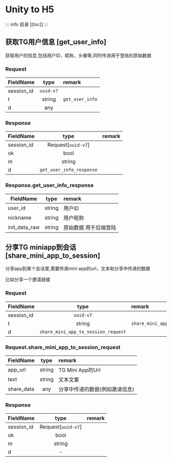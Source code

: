 # Unity to H5

::: info 目录
[[toc]]
:::

## 获取TG用户信息 [get_user_info]

获取用户的信息,包括用户ID，昵称，头像等,同时传递用于登陆的原始数据

### Request

| FieldName  |   type    | remark          |
| ---------- | :-------: | :-------------- |
| session_id | `uuid-v7` |                 |
| t          |  string   | `get_user_info` |
| d          |    any    |                 |

### Response

| FieldName  |           type           | remark |
| ---------- | :----------------------: | :----- |
| session_id |    Request[`uuid-v7`]    |        |
| ok         |           bool           |        |
| m          |          string          |        |
| d          | `get_user_info_response` |        |

### Response.get_user_info_response

| FieldName     |  type  | remark                |
| ------------- | :----: | :-------------------- |
| user_id       | string | 用户ID                |
| nickname      | string | 用户昵称              |
| init_data_raw | string | 原始数据 用于后端登陆 |

## 分享TG miniapp到会话 [share_mini_app_to_session]

分享app到某个会话里,需要传递mini app的url，文本和分享中传递的数据

比如分享一个邀请链接

### Request

| FieldName  |                type                 | remark                      |
| ---------- | :---------------------------------: | :-------------------------- |
| session_id |              `uuid-v7`              |                             |
| t          |               string                | `share_mini_app_to_session` |
| d          | `share_mini_app_to_session_request` |                             |

### Request.share_mini_app_to_session_request

| FieldName  |  type  | remark                         |
| ---------- | :----: | :----------------------------- |
| app_url    | string | TG Mini App的Url               |
| text       | string | 文本文案                       |
| share_data |  any   | 分享中传递的数据(例如邀请信息) |

### Response

| FieldName  |        type        | remark |
| ---------- | :----------------: | :----- |
| session_id | Request[`uuid-v7`] |        |
| ok         |        bool        |        |
| m          |       string       |        |
| d          |         -          |        |
